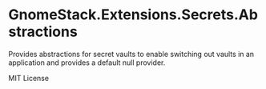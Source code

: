 # GnomeStack.Extensions.Secrets.Abstractions

Provides abstractions for secret vaults to enable switching out vaults in an application and provides a default
null provider.

MIT License
